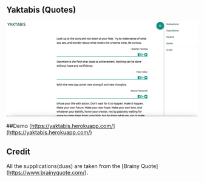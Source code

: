 
## Yaktabis (Quotes)
![App Image](https://raw.githubusercontent.com/c0d3r24/quotesv.1/master/screenshot.png)

##Demo
[https://yaktabis.herokuapp.com/](https://yaktabis.herokuapp.com/)
## Credit
All the supplications(duas) are taken from the [Brainy Quote] (https://www.brainyquote.com/). 